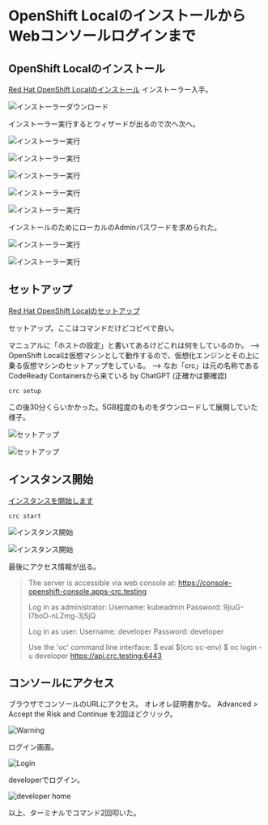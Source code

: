 # OpenShift LocalのインストールからWebコンソールログインまで

## OpenShift Localのインストール

[Red Hat OpenShift Localのインストール](https://docs.redhat.com/ja/documentation/red_hat_openshift_local/2.2/html/getting_started_guide/installing_gsg)
インストーラー入手。

![インストーラーダウンロード](./images/1-1.png)

インストーラー実行するとウィザードが出るので次へ次へ。

![インストーラー実行](./images/1-2.png)

![インストーラー実行](./images/1-3.png)

![インストーラー実行](./images/1-4.png)

![インストーラー実行](./images/1-5.png)

![インストーラー実行](./images/1-6.png)

インストールのためにローカルのAdminパスワードを求められた。

![インストーラー実行](./images/1-7.png)

![インストーラー実行](./images/1-8.png)

## セットアップ

[Red Hat OpenShift Localのセットアップ](https://docs.redhat.com/ja/documentation/red_hat_openshift_local/2.2/html/getting_started_guide/setting-up_gsg)

セットアップ。ここはコマンドだけどコピペで良い。

マニュアルに「ホストの設定」と書いてあるけどこれは何をしているのか。
--> OpenShift Localは仮想マシンとして動作するので、仮想化エンジンとその上に乗る仮想マシンのセットアップをしている。
--> なお「crc」は元の名称であるCodeReady Containersから来ている
by ChatGPT (正確かは要確認)

```
crc setup
```

この後30分くらいかかった。5GB程度のものをダウンロードして展開していた様子。

![セットアップ](./images/1-9.png)

![セットアップ](./images/1-10.png)

## インスタンス開始

[インスタンスを開始します](https://docs.redhat.com/ja/documentation/red_hat_openshift_local/2.2/html/getting_started_guide/starting-the-instance_gsg)

```
crc start
```

![インスタンス開始](./images/1-11.png)

![インスタンス開始](./images/1-12.png)

最後にアクセス情報が出る。

> The server is accessible via web console at:
>   https://console-openshift-console.apps-crc.testing
> 
> Log in as administrator:
>   Username: kubeadmin
>   Password: 9jiuG-I7boD-nLZmg-3jSjQ
> 
> Log in as user:
>   Username: developer
>   Password: developer
> 
> Use the 'oc' command line interface:
>   $ eval $(crc oc-env)
>   $ oc login -u developer https://api.crc.testing:6443


## コンソールにアクセス

ブラウザでコンソールのURLにアクセス。
オレオレ証明書かな。
Advanced > Accept the Risk and Continue を2回ほどクリック。

![Warning](./images/1-13.png)

ログイン画面。

![Login](./images/1-14.png)

developerでログイン。

![developer home](./images/1-15.png)


以上、ターミナルでコマンド2回叩いた。